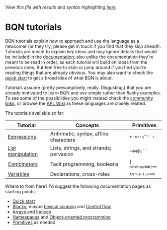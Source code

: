 *View this file with results and syntax highlighting [here](https://mlochbaum.github.io/BQN/tutorial/index.html).*

# BQN tutorials

BQN tutorials explain how to approach and use the language as a newcomer (or they try; please get in touch if you find that they skip ahead!). Tutorials are meant to explain key ideas and may ignore details that would be included in the [documentation](../doc/README.md); also unlike the documentation they're meant to be read in order, as each tutorial will build on ideas from the previous ones. But feel free to skim or jump around if you find you're reading things that are already obvious. You may also want to check the [quick start](../doc/quick.md) to get a broad idea of what BQN is about.

Tutorials assume (pretty presumptively, really. Disgusting.) that you are already motivated to learn BQN and use simple rather than flashy examples. To see some of the possibilities you might instead check the [community links](../community/README.md), or browse the [APL Wiki](https://aplwiki.com/wiki/Main_Page) as these languages are closely related.

The tutorials available so far:

| Tutorial                     | Concepts | Primitives
|------------------------------|----------|-----------
| [Expressions](expression.md) | Arithmetic, syntax, affine characters  | `+-×÷⋆√˜⁼˙∘`
| [List manipulation](list.md) | Lists, strings, and strands; pervasion | `∾⋈⌽↕¨´`
| [Combinators](combinator.md) | Tacit programming, booleans            | `\|<>≠=≤≥≡≢○⊸⟜`
| [Variables](variable.md)     | Declarations, cross-roles              | `∧∨¬⊣⊢↑↓«»⌾`

Where to from here? I'd suggest the following documentation pages as starting points:

- [Quick start](../doc/quick.md)
- [Blocks](../doc/block.md); maybe [Lexical scoping](../doc/lexical.md) and [Control flow](../doc/control.md)
- [Arrays](../doc/array.md) and [Indices](../doc/indices.md)
- [Namespaces](../doc/namespace.md) and [Object-oriented programming](../doc/oop.md)
- [Primitives](../doc/primitive.md) as needed
